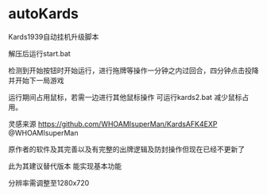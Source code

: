 # autoKards
Kards1939自动挂机升级脚本

解压后运行start.bat 

检测到开始按钮时开始运行，进行拖牌等操作一分钟之内过回合，四分钟点击投降并开始下一局游戏

运行期间占用鼠标，若需一边进行其他鼠标操作 可运行kards2.bat 减少鼠标占用。

灵感来源 https://github.com/WHOAMIsuperMan/KardsAFK4EXP @WHOAMIsuperMan

原作者的软件及其完善以及有完整的出牌逻辑及防封操作但现在已经不更新了

此为其建议替代版本 能实现基本功能

分辨率需调整至1280x720
